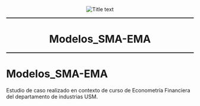 <center><img src="https://matematica.usm.cl/wp-content/themes/dmatUSM/assets/img/logoDMAT2.png" title="Title text" /></center>
<hr style="height:2px;border:none"/>
<h1 align='center'> Modelos_SMA-EMA</h1>
<hr style="height:2px;border:none"/>

# Modelos_SMA-EMA
Estudio de caso realizado en contexto de curso de Econometría Financiera del departamento de industrias USM.

